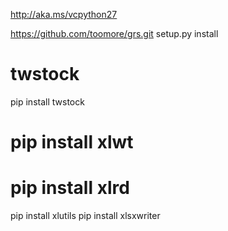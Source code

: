 http://aka.ms/vcpython27

https://github.com/toomore/grs.git
setup.py install


# twstock 
pip install twstock
# pip install xlwt
# pip install xlrd
pip install xlutils
pip install xlsxwriter